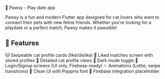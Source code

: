  🐾 Pawsy - Play date app

Pawsy is a fun and modern Flutter app designed for cat lovers who want to connect their pets with new feline friends. Whether you're looking for a playdate or a perfect match, Pawsy makes it pawsible!



## 🚀 Features

 🐱 Swipeable cat profile cards (like/dislike)
 💖 Liked matches screen with stored profiles
 🐾 Detailed cat profile views
 🌙 Dark mode toggle
 🔐 Login/Signup screens (UI only, Firebase-ready)
 ✨ Animations (Lottie, swipe transitions)
 🎨 Clean UI with Poppins font
 🔧 Firebase integration placeholder
